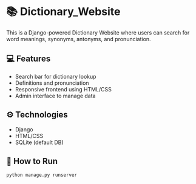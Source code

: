 # 📚 Dictionary_Website

This is a Django-powered Dictionary Website where users can search for word meanings, synonyms, antonyms, and pronunciation.

## 💻 Features
- Search bar for dictionary lookup
- Definitions and pronunciation
- Responsive frontend using HTML/CSS
- Admin interface to manage data

## ⚙️ Technologies
- Django
- HTML/CSS
- SQLite (default DB)

## 🚀 How to Run
```bash
python manage.py runserver
